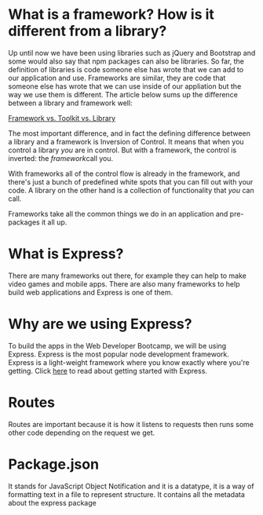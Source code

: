 <!DOCTYPE html>
<html>
<head>
	<title>Intro to Express</title>
</head>
<body>

<h1>What is a framework? How is it different from a library?</h1>

<p>Up until now we have been using libraries such as jQuery and Bootstrap and some would also say that npm packages can also be libraries. So far, the definition of libraries is code someone else has wrote that we can add to our application and use. Frameworks are similar, they are code that someone else has wrote that we can use inside of our appliation but the way we use them is different. The article below sums up the difference between a library and framework well: 
</p>
	
<p><a href="https://stackoverflow.com/questions/3057526/framework-vs-toolkit-vs-library">Framework vs. Toolkit vs. Library</a></p>
<p>The most important difference, and in fact the defining difference between a library and a framework is Inversion of Control. It means that when you control a library <em>you</em> are in control. But with a framework, the control is inverted: the <em>framework</em>call you.</p>
	<p>With frameworks all of the control flow is already in the framework, and there's just a bunch of predefined white spots that you can fill out with your code. A library on the other hand is a collection of functionality that <em>you</em> can call.</p>

<p>Frameworks take all the common things we do in an application and pre-packages it all up.</p>
<h1>What is Express?</h1>

<p>There are many frameworks out there, for example they can help to make video games and mobile apps. There are also many frameworks to help build web applications and Express is one of them.</p>

<h1>Why are we using Express?</h1>

<p>To build the apps in the Web Developer Bootcamp, we will be using Express. Express is the most popular node development framework. Express is a light-weight framework where you know exactly where you're getting. Click <a href="https://expressjs.com/en/starter/installing.html">here</a> to read about getting started with Express.</p>

<h1>Routes</h1>
<p>Routes are important because it is how it listens to requests then runs some other code depending on the request we get.  </p>

<h1>Package.json</h1>
<p>It stands for JavaScript Object Notification and it is a datatype, it is a way of formatting text in a file to represent structure. It contains all the metadata about the express package</p>
</body>
</html>
